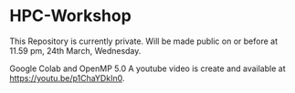 # HPC-Workshop
This Repository is currently private. Will be made public on or before  at 11.59 pm, 24th March, Wednesday.

Google Colab and OpenMP 5.0 A youtube video is create and available at https://youtu.be/p1ChaYDkIn0.
